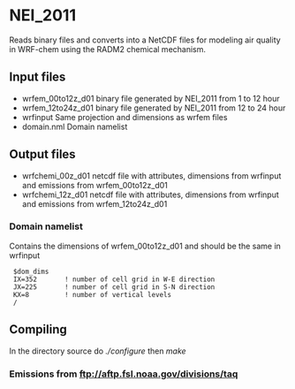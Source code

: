 # NEI_2011
Reads binary files and converts into a NetCDF files for modeling air quality in WRF-chem using the RADM2 chemical mechanism.

## Input files

  - wrfem_00to12z_d01  binary file generated by NEI_2011 from 1 to 12 hour
  - wrfem_12to24z_d01  binary file generated by NEI_2011 from 12 to 24 hour
  - wrfinput           Same projection and dimensions as wrfem files
  - domain.nml         Domain namelist

## Output files

  - wrfchemi_00z_d01  netcdf file with attributes, dimensions from wrfinput and emissions from wrfem_00to12z_d01
  - wrfchemi_12z_d01  netcdf file with attributes, dimensions from wrfinput and emissions from wrfem_12to24z_d01

### Domain namelist
Contains the dimensions of wrfem_00to12z_d01 and should be the same in wrfinput

     $dom_dims
     IX=352       ! number of cell grid in W-E direction
     JX=225       ! number of cell grid in S-N direction
     KX=8         ! number of vertical levels
     /


## Compiling
In the directory source do _./configure_ then _make_

### Emissions from ftp://aftp.fsl.noaa.gov/divisions/taq
